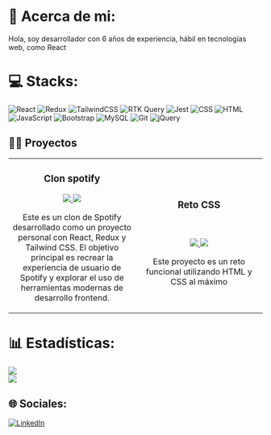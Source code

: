 # 💫 Acerca de mi:
Hola, soy desarrollador con 6 años de experiencia, hábil en tecnologías web, como React

# 💻 Stacks:
![React](https://img.shields.io/badge/react-%2320232a.svg?style=for-the-badge&logo=react&logoColor=%2361DAFB) ![Redux](https://img.shields.io/badge/redux-%23593d88.svg?style=for-the-badge&logo=redux&logoColor=white) ![TailwindCSS](https://img.shields.io/badge/tailwindcss-%2338B2AC.svg?style=for-the-badge&logo=tailwind-css&logoColor=white) 
![RTK Query](https://img.shields.io/badge/redux-%23593d88.svg?style=for-the-badge&logo=redux&logoColor=white) ![Jest](https://img.shields.io/badge/Jest-%230769AD.svg?style=for-the-badge&color=green) ![CSS](https://img.shields.io/badge/css3-%231572B6.svg?style=for-the-badge&logo=css3&logoColor=white) ![HTML](https://img.shields.io/badge/html5-%23E34F26.svg?style=for-the-badge&logo=html5&logoColor=white) ![JavaScript](https://img.shields.io/badge/javascript-%23323330.svg?style=for-the-badge&logo=javascript&logoColor=%23F7DF1E) ![Bootstrap](https://img.shields.io/badge/bootstrap-%238511FA.svg?style=for-the-badge&logo=bootstrap&logoColor=white) ![MySQL](https://img.shields.io/badge/mysql-4479A1.svg?style=for-the-badge&logo=mysql&logoColor=white) ![Git](https://img.shields.io/badge/git-%23F05033.svg?style=for-the-badge&logo=git&logoColor=white) ![jQuery](https://img.shields.io/badge/jquery-%230769AD.svg?style=for-the-badge&logo=jquery&logoColor=white) 


## 🧑‍🏫 Proyectos
<table>
<tr>
<td width="50%">
<h3 align="center">Clon spotify</h3>
<div align="center">
<p>
<a href="https://github.com/AlanVegaS/spotify-proyect" target="_blank">
<img src="https://img.shields.io/badge/C%C3%93DIGO-80ffaa?style=for-the-badge&logo=github&logoColor=black">
</a>
<a href="https://spotify-alanvm.netlify.app/" target="_blank">
<img src="https://img.shields.io/badge/-Demo-green?style=for-the-badge&color=3fFD7f">
</a>
</p>
<p>Este es un clon de Spotify desarrollado como un proyecto personal con React, Redux y Tailwind CSS. El objetivo principal es recrear la experiencia de usuario de Spotify y explorar el uso de herramientas modernas de desarrollo frontend.</p>
</div>                                                                                   
</td>

<td width="50%">
<br>
<h3 align="center">Reto CSS</h3>
<div align="center">                                       
<br>
<p>
<a href="https://github.com/AlanVegaS/Spotify-pure-css" target="_blank">
<img src="https://img.shields.io/badge/C%C3%93DIGO-80ffaa?style=for-the-badge&logo=github&logoColor=black">
</a>
<a href="https://css-spotify.netlify.app/main.html" target="_blank">
<img src="https://img.shields.io/badge/-Demo-green?style=for-the-badge&color=3fFD7f">
</a>
</p>
</p>Este proyecto es un reto funcional utilizando HTML y CSS al máximo</p>
</div>                                                             
</table>   


# 📊 Estadísticas:
![](https://github-readme-streak-stats.herokuapp.com/?user=AlanVegaS&theme=dark&hide_border=false)<br/>
![](https://github-readme-stats.vercel.app/api/top-langs/?username=AlanVegaS&theme=dark&hide_border=false&include_all_commits=true&count_private=true&layout=compact)


## 🌐 Sociales:
[![LinkedIn](https://img.shields.io/badge/LinkedIn-%230077B5.svg?logo=linkedin&logoColor=white)](https://linkedin.com/in/alan-vega-b91052279/) 

